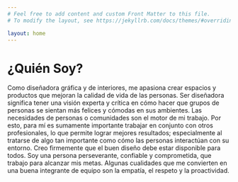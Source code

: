 ```yaml
---
# Feel free to add content and custom Front Matter to this file.
# To modify the layout, see https://jekyllrb.com/docs/themes/#overriding-theme-defaults

layout: home
---
```



# ¿Quién Soy?

Como diseñadora gráfica y de interiores, me apasiona crear espacios y productos que mejoran la calidad de vida de las personas. Ser diseñadora significa tener una visión experta y crítica en cómo hacer que grupos de personas se sientan más felices y cómodas en sus ambientes. Las necesidades de personas o comunidades son el motor de mi trabajo. Por esto, para mí es sumamente importante trabajar en conjunto con otros profesionales, lo que permite lograr mejores resultados; especialmente al tratarse de algo tan importante como cómo las personas interactúan con su entorno. Creo firmemente que el buen diseño debe estar disponible para todos. Soy una persona perseverante, confiable y comprometida, que trabajo para alcanzar mis metas. Algunas cualidades que me convierten en una buena integrante de equipo son la empatía, el respeto y la proactividad.

